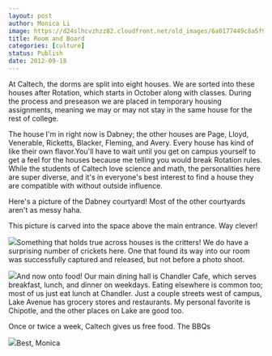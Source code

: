 ```yaml
---
layout: post
author: Monica Li
image: https://d24slhcvzhzz82.cloudfront.net/old_images/6a0177449c8a5f970d017744bae563970d-800wi.jpg
title: Room and Board 
categories: [culture]
status: Publish
date: 2012-09-18
---
```


At Caltech, the dorms are split into eight houses. We are sorted into these houses after Rotation, which starts in October along with classes. During the process and preseason we are placed in temporary housing assignments, meaning we may or may not stay in the same house for the rest of college.

The house I'm in right now is Dabney; the other houses are Page, Lloyd, Venerable, Ricketts, Blacker, Fleming, and Avery. Every house has kind of like their own flavor.You'll have to wait until you get on campus yourself to get a feel for the houses because me telling you would break Rotation rules. While the students of Caltech love science and math, the personalities here are super diverse, and it's in everyone's best interest to find a house they are compatible with without outside influence.


Here's a picture of the Dabney courtyard! Most of the other courtyards aren't as messy haha.

This picture is carved into the space above the main entrance. Way clever!


![](https://d24slhcvzhzz82.cloudfront.net/old_images/caltech_as_it_happens/6a0105349b8251970b017744b7f726970d.jpg)Something that holds true across houses is the critters! We do have a surprising number of crickets here. One that found its way into our room was successfully captured and released, but not before a photo shoot.


![](https://d24slhcvzhzz82.cloudfront.net/old_images/6a0105349b8251970b017d3c088be3970c.jpg)And now onto food! Our main dining hall is Chandler Cafe, which serves breakfast, lunch, and dinner on weekdays. Eating elsewhere is common too; most of us just eat lunch at Chandler. Just a couple streets west of campus, Lake Avenue has grocery stores and restaurants. My personal favorite is Chipotle, and the other places on Lake are good too.



Once or twice a week, Caltech gives us free food. The BBQs

![](https://d24slhcvzhzz82.cloudfront.net/old_images/6a0105349b8251970b017d3c088be3970c.jpg)Best,
Monica
